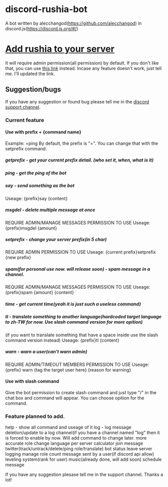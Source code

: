# discord-rushia-bot
A bot written by alecchangod(https://github.com/alecchangod) in discord.js(https://discord.js.org/#/)

# [Add rushia to your server](https://discord.com/api/oauth2/authorize?client_id=953567399687364659&permissions=8&scope=bot%20applications.commands)
It will require admin permission(all permission) by default. If you don't like that, you can use [this link](https://discord.com/api/oauth2/authorize?client_id=953567399687364659&permissions=2068063845568&scope=bot%20applications.commands) instead. Incase any feature doesn't work, just tell me. I'll updated the link.

## Suggestion/bugs
If you have any suggestion or found bug please tell me in the [discord support channel](https://discord.gg/j9yHKXdyhM).

### Current feature 

#### Use with prefix + {command name}
Example: =ping
By default, the prefix is "=". You can change that with the setprefix command.

##### getprefix - get your current prefix detail. (who set it, when, what is it)
##### ping - get the ping of the bot
##### say - send something as the bot
Useage: {prefix}say {content}
##### msgdel - delete multiple message at once
REQUIRE ADMIN/MANAGE MESSAGES PERMISSION TO USE
Useage: {prefix}msgdel {amount}
##### setprefix - change your server prefix(in 5 char)
REQUIRE ADMIN PERMISSION TO USE
Useage: {current prefix}setprefix {new prefix}
##### spam(for personal use now. will release soon) - spam message in a channel.
REQUIRE ADMIN/MANAGE MESSAGES PERMISSION TO USE
Useage: {prefix}spam {amount} {content}
##### time - get current time(yeah it is just such a useless command)
##### tl - translate something to another language(hardcoded target language to zh-TW for now. Use slash command version for more opition)
(if you want to translate something that have a space inside use the slash command version instead)
Useage: {prefix}tl {content}
##### warn - warn a user(can't warn admin)
REQUIRE ADMIN/TIMEOUT MEMBERS PERMISSION TO USE
Useage: {prefix} warn {tag the target user here} {reason for warning}

#### Use with slash command
Give the bot permission to create slash command and just type "/" in the chat box and command will appear.
You can choose opition for the command.

### Feature planned to add.
help - show all command and useage of it
log - log message deletion/update to a log channel(if you have a channel named "log" then it is forced to enable by now. Will add command to change later.
more accurate role change
language per server
calculator
join message
twitter(track/untrack/delete/ping role/translate)
bot status
leave server logging
manage role
count message sent by a user(if discord api allow)
leveling system(rank for user)
music(already done, will add soon)
schedule message

If you have any suggestion plesase tell me in the support channel. Thanks a lot!
